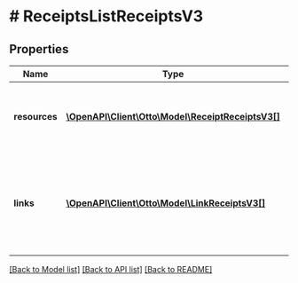 # # ReceiptsListReceiptsV3

## Properties

Name | Type | Description | Notes
------------ | ------------- | ------------- | -------------
**resources** | [**\OpenAPI\Client\Otto\Model\ReceiptReceiptsV3[]**](ReceiptReceiptsV3.md) | The list of queried resources. In this case partner receipts. | [optional]
**links** | [**\OpenAPI\Client\Otto\Model\LinkReceiptsV3[]**](LinkReceiptsV3.md) | Links related to the list. E.g. the link to the successive list used during paging. | [optional]

[[Back to Model list]](../../README.md#models) [[Back to API list]](../../README.md#endpoints) [[Back to README]](../../README.md)
